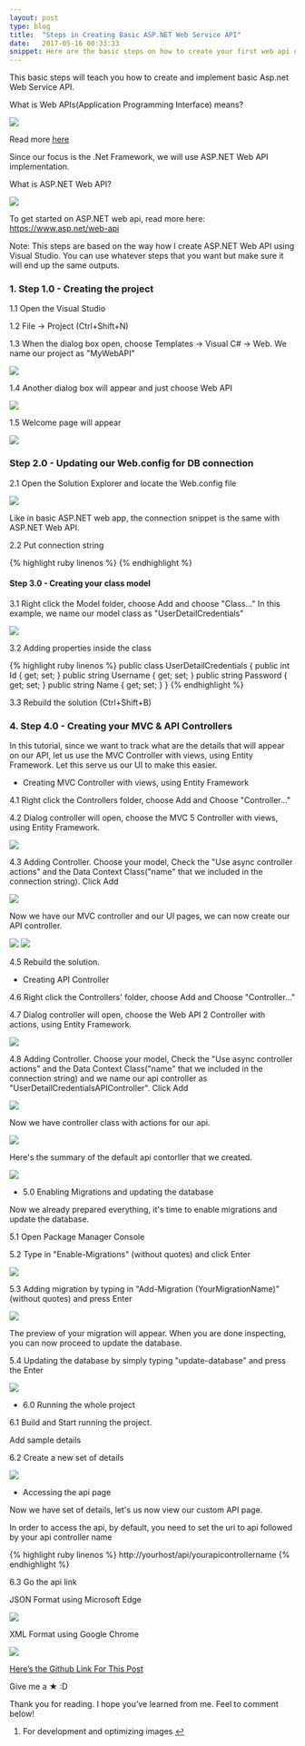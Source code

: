 ```yaml
---
layout: post
type: blog
title:  "Steps in Creating Basic ASP.NET Web Service API"
date:   2017-05-16 00:33:33
snippet: Here are the basic steps on how to create your first web api using ASP.NET MVC
---
```


This basic steps will teach you how to create and implement basic Asp.net Web Service API.

What is Web APIs(Application Programming Interface) means?

<img src="https://cloud.githubusercontent.com/assets/10904957/23101928/23bc84c8-f6da-11e6-9a36-25509c0146b4.PNG"/>

Read more <a href="https://en.wikipedia.org/wiki/Application_programming_interface">here</a> 

Since our focus is the .Net Framework, we will use ASP.NET Web API implementation.

What is ASP.NET Web API?

<img src="https://cloud.githubusercontent.com/assets/10904957/23101965/0b4f4348-f6db-11e6-9b9c-96f85d34d20a.PNG"/>

To get started on ASP.NET web api, read more here: https://www.asp.net/web-api

Note: This steps are based on the way how I create ASP.NET Web API using Visual Studio. You can use whatever steps that you want but make sure it will end up the same outputs.

### 1. Step 1.0 - Creating the project 
1.1 Open the Visual Studio

1.2 File -> Project (Ctrl+Shift+N)

1.3 When the dialog box open, choose Templates -> Visual C# -> Web. We name our project as "MyWebAPI" 

<img src="https://cloud.githubusercontent.com/assets/10904957/23102044/ae5d64b0-f6dc-11e6-9c0f-b97c07fac23a.PNG"/>

1.4 Another dialog box will appear and just choose Web API 

<img src="https://cloud.githubusercontent.com/assets/10904957/23102065/25fe559c-f6dd-11e6-95b0-a19b62483297.PNG"/>

1.5 Welcome page will appear 

<img src="https://cloud.githubusercontent.com/assets/10904957/23102104/cec6ed10-f6dd-11e6-9b94-6fb8f7529c29.PNG"/>

### Step 2.0 - Updating our Web.config for DB connection

2.1 Open the Solution Explorer and locate the Web.config file

<img src="https://cloud.githubusercontent.com/assets/10904957/23102140/870d6732-f6de-11e6-9745-f8b99e6ed3be.PNG"/>

Like in basic ASP.NET web app, the connection snippet is the same with ASP.NET Web API.

2.2 Put connection string

{% highlight ruby linenos %}
<connectionStrings>
  <add name="MySampDBContext" connectionString="Data source=YOUR_DB_CONNECTION;Initial Catalog=YOUR_DB_NAME; Integrated Security=True" providerName="System.Data.SqlClient"/>
</connectionStrings>
{% endhighlight %}

#### Step 3.0 - Creating your class model

3.1 Right click the Model folder, choose Add and choose "Class..." In this example, we name our model class as "UserDetailCredentials" 

<img src="https://cloud.githubusercontent.com/assets/10904957/23102221/4e3b296a-f6e0-11e6-86e0-c72f5d4203ec.PNG"/>

3.2 Adding properties inside the class

{% highlight ruby linenos %}
public class UserDetailCredentials
{
    public int Id { get; set; }
    public string Username { get; set; }
    public string Password { get; set; }
    public string Name { get; set; }
}
{% endhighlight %}

3.3 Rebuild the solution (Ctrl+Shift+B)

### 4. Step 4.0 - Creating your MVC & API Controllers

In this tutorial, since we want to track what are the details that will appear on our API, let us use the MVC Controller with views, using Entity Framework. Let this serve us our UI to make this easier.

* Creating MVC Controller with views, using Entity Framework

4.1 Right click the Controllers folder, choose Add and Choose "Controller..."

4.2 Dialog controller will open, choose the MVC 5 Controller with views, using Entity Framework. 

<img src="https://cloud.githubusercontent.com/assets/10904957/23102404/6e19d292-f6e3-11e6-8afa-7dbdb8a48fcc.PNG"/>

4.3 Adding Controller. Choose your model, Check the "Use async controller actions" and the Data Context Class("name" that we included in the connection string). Click Add

<img src="https://cloud.githubusercontent.com/assets/10904957/23102444/3c7da08c-f6e4-11e6-9a49-9eb59c603f1f.PNG"/>

Now we have our MVC controller and our UI pages, we can now create our API controller.

<img src="https://cloud.githubusercontent.com/assets/10904957/23102468/acb36a76-f6e4-11e6-906f-78d9ba068f0c.PNG"/>

<img src="https://cloud.githubusercontent.com/assets/10904957/23102469/acb8686e-f6e4-11e6-8e7c-164942265fde.PNG"/>

4.5 Rebuild the solution.

* Creating API Controller

4.6 Right click the Controllers' folder, choose Add and Choose "Controller..."

4.7 Dialog controller will open, choose the Web API 2 Controller with actions, using Entity Framework. 

<img src="https://cloud.githubusercontent.com/assets/10904957/23102524/c5047bd2-f6e5-11e6-8a99-c64bb6671a3d.PNG"/>

4.8 Adding Controller. Choose your model, Check the "Use async controller actions" and the Data Context Class("name" that we included in the connection string) and we name our api controller as "UserDetailCredentialsAPIController". Click Add

<img src="https://cloud.githubusercontent.com/assets/10904957/23102554/091da49c-f6e6-11e6-96d3-c3c67f461d49.PNG"/>

Now we have controller class with actions for our api.

<img src="https://cloud.githubusercontent.com/assets/10904957/23102577/9c0ed0fa-f6e6-11e6-92a7-f67ad0c2250b.PNG"/>

Here's the summary of the default api contorller that we created.

<img src="https://cloud.githubusercontent.com/assets/10904957/23102640/e52e594e-f6e7-11e6-9e38-e0058ee7e562.PNG"/>

* 5.0 Enabling Migrations and updating the database

Now we already prepared everything, it's time to enable migrations and update the database.

5.1 Open Package Manager Console

5.2 Type in "Enable-Migrations" (without quotes) and click Enter

<img src="https://cloud.githubusercontent.com/assets/10904957/23102707/3356440a-f6e9-11e6-99c7-675d0d5271f4.PNG"/>

5.3 Adding migration by typing in "Add-Migration (YourMigrationName)" (without quotes) and press Enter

<img src="https://cloud.githubusercontent.com/assets/10904957/23102730/aead53d2-f6e9-11e6-8abb-d44ff364f37d.PNG"/>

The preview of your migration will appear. When you are done inspecting, you can now proceed to update the database.

5.4 Updating the database by simply typing "update-database" and press the Enter

<img src="https://cloud.githubusercontent.com/assets/10904957/23102761/30e2fa8c-f6ea-11e6-8590-69a9159da83b.PNG"/>

* 6.0 Running the whole project

6.1 Build and Start running the project.

Add sample details

6.2 Create a new set of details

<img src="https://cloud.githubusercontent.com/assets/10904957/23102817/02e98b9a-f6eb-11e6-9475-42fc4afaa723.PNG"/>

* Accessing the api page

Now we have set of details, let's us now view our custom API page.

In order to access the api, by default, you need to set the uri to api followed by your api controller name

{% highlight ruby linenos %}
http://yourhost/api/yourapicontrollername
{% endhighlight %}

6.3 Go the api link

JSON Format using Microsoft Edge

<img src="https://cloud.githubusercontent.com/assets/10904957/23102872/372b7cc8-f6ec-11e6-98a3-84afd02351ee.PNG"/>

XML Format using Google Chrome

<img src="https://cloud.githubusercontent.com/assets/10904957/23102886/6774d992-f6ec-11e6-95d9-165034e05736.PNG"/>

<a href="https://github.com/deanilvincent/Steps-In-Creating-Basic-ASP.NET-WebAPI">Here’s the Github Link For This Post</a>

Give me a ★ :D

Thank you for reading. I hope you’ve learned from me. Feel to comment below!

<ol class="footnotes">
<li id="fn-1">For development and optimizing images <a href="#fn-1-ret">&#8617;</a></li>
</ol>
